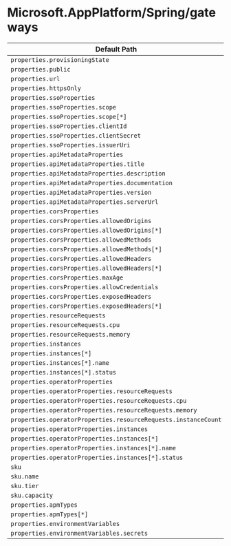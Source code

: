 # Microsoft.AppPlatform/Spring/gateways

| Default Path | Alias |
|---|---|
| `properties.provisioningState` | `Microsoft.AppPlatform/Spring/gateways/provisioningState` |
| `properties.public` | `Microsoft.AppPlatform/Spring/gateways/public` |
| `properties.url` | `Microsoft.AppPlatform/Spring/gateways/url` |
| `properties.httpsOnly` | `Microsoft.AppPlatform/Spring/gateways/httpsOnly` |
| `properties.ssoProperties` | `Microsoft.AppPlatform/Spring/gateways/ssoProperties` |
| `properties.ssoProperties.scope` | `Microsoft.AppPlatform/Spring/gateways/ssoProperties.scope` |
| `properties.ssoProperties.scope[*]` | `Microsoft.AppPlatform/Spring/gateways/ssoProperties.scope[*]` |
| `properties.ssoProperties.clientId` | `Microsoft.AppPlatform/Spring/gateways/ssoProperties.clientId` |
| `properties.ssoProperties.clientSecret` | `Microsoft.AppPlatform/Spring/gateways/ssoProperties.clientSecret` |
| `properties.ssoProperties.issuerUri` | `Microsoft.AppPlatform/Spring/gateways/ssoProperties.issuerUri` |
| `properties.apiMetadataProperties` | `Microsoft.AppPlatform/Spring/gateways/apiMetadataProperties` |
| `properties.apiMetadataProperties.title` | `Microsoft.AppPlatform/Spring/gateways/apiMetadataProperties.title` |
| `properties.apiMetadataProperties.description` | `Microsoft.AppPlatform/Spring/gateways/apiMetadataProperties.description` |
| `properties.apiMetadataProperties.documentation` | `Microsoft.AppPlatform/Spring/gateways/apiMetadataProperties.documentation` |
| `properties.apiMetadataProperties.version` | `Microsoft.AppPlatform/Spring/gateways/apiMetadataProperties.version` |
| `properties.apiMetadataProperties.serverUrl` | `Microsoft.AppPlatform/Spring/gateways/apiMetadataProperties.serverUrl` |
| `properties.corsProperties` | `Microsoft.AppPlatform/Spring/gateways/corsProperties` |
| `properties.corsProperties.allowedOrigins` | `Microsoft.AppPlatform/Spring/gateways/corsProperties.allowedOrigins` |
| `properties.corsProperties.allowedOrigins[*]` | `Microsoft.AppPlatform/Spring/gateways/corsProperties.allowedOrigins[*]` |
| `properties.corsProperties.allowedMethods` | `Microsoft.AppPlatform/Spring/gateways/corsProperties.allowedMethods` |
| `properties.corsProperties.allowedMethods[*]` | `Microsoft.AppPlatform/Spring/gateways/corsProperties.allowedMethods[*]` |
| `properties.corsProperties.allowedHeaders` | `Microsoft.AppPlatform/Spring/gateways/corsProperties.allowedHeaders` |
| `properties.corsProperties.allowedHeaders[*]` | `Microsoft.AppPlatform/Spring/gateways/corsProperties.allowedHeaders[*]` |
| `properties.corsProperties.maxAge` | `Microsoft.AppPlatform/Spring/gateways/corsProperties.maxAge` |
| `properties.corsProperties.allowCredentials` | `Microsoft.AppPlatform/Spring/gateways/corsProperties.allowCredentials` |
| `properties.corsProperties.exposedHeaders` | `Microsoft.AppPlatform/Spring/gateways/corsProperties.exposedHeaders` |
| `properties.corsProperties.exposedHeaders[*]` | `Microsoft.AppPlatform/Spring/gateways/corsProperties.exposedHeaders[*]` |
| `properties.resourceRequests` | `Microsoft.AppPlatform/Spring/gateways/resourceRequests` |
| `properties.resourceRequests.cpu` | `Microsoft.AppPlatform/Spring/gateways/resourceRequests.cpu` |
| `properties.resourceRequests.memory` | `Microsoft.AppPlatform/Spring/gateways/resourceRequests.memory` |
| `properties.instances` | `Microsoft.AppPlatform/Spring/gateways/instances` |
| `properties.instances[*]` | `Microsoft.AppPlatform/Spring/gateways/instances[*]` |
| `properties.instances[*].name` | `Microsoft.AppPlatform/Spring/gateways/instances[*].name` |
| `properties.instances[*].status` | `Microsoft.AppPlatform/Spring/gateways/instances[*].status` |
| `properties.operatorProperties` | `Microsoft.AppPlatform/Spring/gateways/operatorProperties` |
| `properties.operatorProperties.resourceRequests` | `Microsoft.AppPlatform/Spring/gateways/operatorProperties.resourceRequests` |
| `properties.operatorProperties.resourceRequests.cpu` | `Microsoft.AppPlatform/Spring/gateways/operatorProperties.resourceRequests.cpu` |
| `properties.operatorProperties.resourceRequests.memory` | `Microsoft.AppPlatform/Spring/gateways/operatorProperties.resourceRequests.memory` |
| `properties.operatorProperties.resourceRequests.instanceCount` | `Microsoft.AppPlatform/Spring/gateways/operatorProperties.resourceRequests.instanceCount` |
| `properties.operatorProperties.instances` | `Microsoft.AppPlatform/Spring/gateways/operatorProperties.instances` |
| `properties.operatorProperties.instances[*]` | `Microsoft.AppPlatform/Spring/gateways/operatorProperties.instances[*]` |
| `properties.operatorProperties.instances[*].name` | `Microsoft.AppPlatform/Spring/gateways/operatorProperties.instances[*].name` |
| `properties.operatorProperties.instances[*].status` | `Microsoft.AppPlatform/Spring/gateways/operatorProperties.instances[*].status` |
| `sku` | `Microsoft.AppPlatform/Spring/gateways/sku` |
| `sku.name` | `Microsoft.AppPlatform/Spring/gateways/sku.name` |
| `sku.tier` | `Microsoft.AppPlatform/Spring/gateways/sku.tier` |
| `sku.capacity` | `Microsoft.AppPlatform/Spring/gateways/sku.capacity` |
| `properties.apmTypes` | `Microsoft.AppPlatform/Spring/gateways/apmTypes` |
| `properties.apmTypes[*]` | `Microsoft.AppPlatform/Spring/gateways/apmTypes[*]` |
| `properties.environmentVariables` | `Microsoft.AppPlatform/Spring/gateways/environmentVariables` |
| `properties.environmentVariables.secrets` | `Microsoft.AppPlatform/Spring/gateways/environmentVariables.secrets` |

